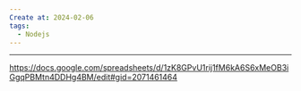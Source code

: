 ```yaml
---
Create at: 2024-02-06
tags:
  - Nodejs
---
```

---

https://docs.google.com/spreadsheets/d/1zK8GPvU1rij1fM6kA6S6xMeOB3iGgqPBMtn4DDHg4BM/edit#gid=2071461464